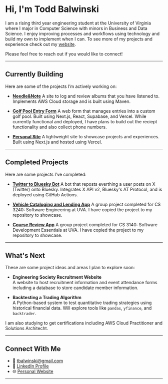 # Hi, I'm Todd Balwinski

I am a rising third year engineering student at the University of Virginia where I major in Computer Science with minors in Business and Data Science. I enjoy improving processes and workflows using technology and build my own to implement when I can. To see more of my projects and experience check out my [website](https://toddbalwinski.vercel.app/).

Please feel free to reach out if you would like to connect!

---

## Currently Building

Here are some of the projects I’m actively working on:

- **[Needle&Note](https://github.com/toddbalwinski/needle-and-note)**
  A site to log and review albums that you have listened to. Implements AWS Cloud storage and is built using Maven.

- **[Golf Pool Entry Form](https://github.com/toddbalwinski/GolfPoolEntryForm)**
  A web form that manages entries into a custom golf pool. Built using Next.js, React, Supabase, and Vercel.
  While currently functional and deployed, I have plans to build out the reciept functionality and also collect phone numbers.

- **[Personal Site](https://github.com/toddbalwinski/personal-website)**
  A lightweight site to showcase projects and experiences. Built using Next.js and hosted using Vercel.

---

## Completed Projects 

Here are some projects I’ve completed:

- **[Twitter to Bluesky Bot](https://github.com/toddbalwinski/TwitterToBlueskyBot )**
  A bot that reposts everthing a user posts on X (Twitter) onto Bluesky. Integrates X API v2, Bluesky's AT Protocol, and is deployed using GitHub Actions.

- **[Vehicle Cataloging and Lending App](https://github.com/toddbalwinski/VehicleCatalogingAndLendingApp)**
  A group project completed for CS 3240: Software Engineering at UVA. I have copied the project to my repository to showcase.

- **[Course Review App](https://github.com/toddbalwinski/CourseReviewApp)**
  A group project completed for CS 3140: Software Development Essentials at UVA. I have copied the project to my repository to showcase.

---

## What's Next

These are some project ideas and areas I plan to explore soon:

- **Engineering Society Recruitment Website**  
  A website to host recruitment information and event attendance forms including a database to store candidate member information.

- **Backtesting a Trading Algorithm**  
  A Python-based system to test quantitative trading strategies using historical financial data. Will explore tools like `pandas`, `yfinance`, and `backtrader`.

I am also studying to get certifications including AWS Cloud Practitioner and Solutions Architecht.

---

## Connect With Me

- 📧 tbalwinski@gmail.com
- 💼 [LinkedIn Profile](linkedin.com/in/todd-balwinski)
- 🌐 [Personal Website](toddbalwinski.vercel.app)

---

